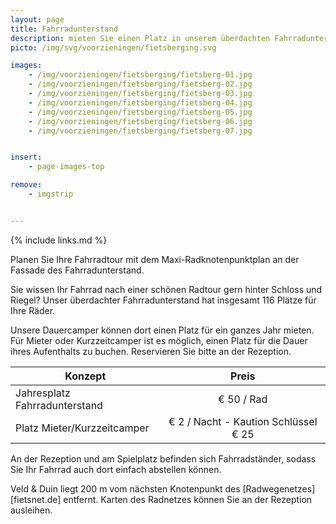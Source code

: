 ```yaml
---
layout: page
title: Fahrradunterstand
description: mieten Sie einen Platz in unserem überdachten Fahrradunterstand
picto: /img/svg/voorzieningen/fietsberging.svg

images:
    - /img/voorzieningen/fietsberging/fietsberg-01.jpg
    - /img/voorzieningen/fietsberging/fietsberg-02.jpg
    - /img/voorzieningen/fietsberging/fietsberg-03.jpg
    - /img/voorzieningen/fietsberging/fietsberg-04.jpg
    - /img/voorzieningen/fietsberging/fietsberg-05.jpg
    - /img/voorzieningen/fietsberging/fietsberg-06.jpg
    - /img/voorzieningen/fietsberging/fietsberg-07.jpg


insert:
    - page-images-top

remove:
    - imgstrip


---
```


{% include links.md %}

Planen Sie Ihre Fahrradtour mit dem Maxi-Radknotenpunktplan an der Fassade des Fahrradunterstand.

Sie wissen Ihr Fahrrad nach einer schönen Radtour gern hinter Schloss und Riegel? Unser überdachter Fahrradunterstand hat insgesamt 116 Plätze für Ihre Räder.

Unsere Dauercamper können dort einen Platz für ein ganzes Jahr mieten. Für Mieter oder Kurzzeitcamper ist es möglich, einen Platz für die Dauer ihres Aufenthalts zu buchen.
Reservieren Sie bitte an der Rezeption.

| Konzept                | Preis |
|-------------------------|:-----:|
| Jahresplatz Fahrradunterstand |€ 50 / Rad   |
| Platz Mieter/Kurzzeitcamper | € 2 / Nacht - Kaution Schlüssel € 25 |


An der Rezeption und am Spielplatz befinden sich Fahrradständer, sodass Sie Ihr Fahrrad auch dort einfach abstellen können.

Veld & Duin liegt 200 m vom nächsten Knotenpunkt des [Radwegenetzes][fietsnet.de] entfernt. Karten des Radnetzes können Sie an der Rezeption ausleihen.
